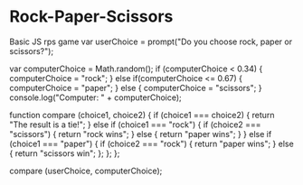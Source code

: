 # Rock-Paper-Scissors
Basic JS rps game
var userChoice = prompt("Do you choose rock, paper or scissors?");

var computerChoice = Math.random();
if (computerChoice < 0.34) {
	computerChoice = "rock";
} else if(computerChoice <= 0.67) {
	computerChoice = "paper";
} else {
	computerChoice = "scissors";
} 
console.log("Computer: " + computerChoice);

function compare (choice1, choice2) {
    if (choice1 === choice2) {
        return "The result is a tie!";
        }
else if (choice1 === "rock") {
    if (choice2 === "scissors") {
        return "rock wins";
        }
    else {
        return "paper wins";
        }
    }
else if (choice1 === "paper") {
    if (choice2 === "rock") {
        return "paper wins";
        }
    else {
        return "scissors win";
        };
    };
};

compare (userChoice, computerChoice);

